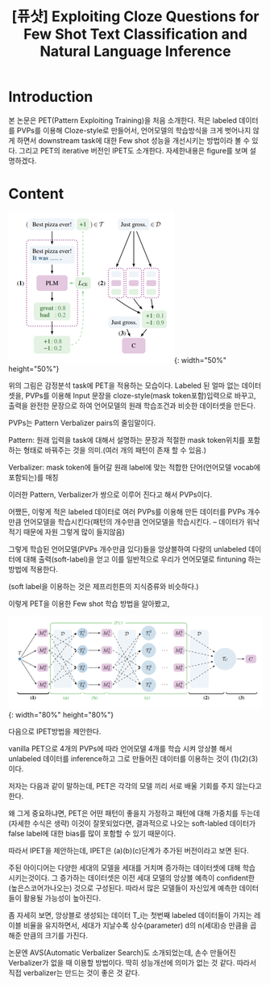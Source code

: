 ﻿---
title:  "[퓨샷] Exploiting Cloze Questions for Few Shot Text Classification and Natural Language Inference"
excerpt: "Exploiting Cloze Questions for Few Shot Text Classification and Natural Language Inference   논문 소개"
toc: true
toc_sticky: true
header:
  teaser: /assets/images/logo.jpg

categories:
  - Few shot
tags:
  - Few shot
  - Language model

last_modified_at: 2021-03-07T09:06:00-05:00
---
# Introduction

본 논문은 PET(Pattern Exploiting Training)을 처음 소개한다. 적은 labeled 데이터를 PVPs를 이용해 Cloze-style로 만들어서, 언어모델의 학습방식을 크게 벗어나지 않게 하면서 downstream task에 대한 Few shot 성능을 개선시키는 방법이라 볼 수 있다. 그리고 PET의 iterative 버전인 IPET도 소개한다. 자세한내용은 figure를 보며 설명하겠다.

# Content

![png](/images/fs1/1.PNG "그림1"){: width="50%" height="50%"}  

위의 그림은 감정분석 task에 PET을 적용하는 모습이다. Labeled 된 얼마 없는 데이터 셋을, PVPs를 이용해 Input 문장을 cloze-style(mask token포함)입력으로 바꾸고, 출력을 완전한 문장으로 하여 언어모델의 원래 학습조건과 비슷한 데이터셋을 만든다.

PVPs는 Pattern Verbalizer pairs의 줄임말이다.

Pattern: 원래 입력을 task에 대해서 설명하는 문장과 적절한 mask token위치를 포함하는 형태로 바꿔주는 것을 의미.(여러 개의 패턴이 존재 할 수 있음.)

Verbalizer: mask token에 들어갈 원래 label에 맞는 적합한 단어(언어모델 vocab에 포함되는)를 매칭

이러한 Pattern, Verbalizer가 쌍으로 이루어 진다고 해서 PVPs이다.


어쨌든, 이렇게 적은 labeled 데이터로 여러 PVPs를 이용해 만든 데이터를 PVPs 개수만큼 언어모델을 학습시킨다(패턴의 개수만큼 언어모델을 학습시킨다. – 데이터가 워낙 적기 때문에 자원 그렇게 많이 들지않음)

그렇게 학습된 언어모델(PVPs 개수만큼 있다)들을 앙상블하여 다량의 unlabeled 데이터에 대해 출력(soft-label)을 얻고 이를 일반적으로 우리가 언어모델로 fintuning 하는 방법에 적용한다.

(soft label을 이용하는 것은 제프리힌튼의 지식증류와 비슷하다.)

이렇게 PET을 이용한 Few shot 학습 방법을 알아봤고,

![png](/images/fs1/2.PNG "그림1"){: width="80%" height="80%"} 

다음으로 IPET방법을 제안한다.

vanilla PET으로 4개의 PVPs에 따라 언어모델 4개를 학습 시켜 앙상블 해서 unlabeled 데이터를 inference하고 그로 만들어진 데이터를 이용하는 것이 (1)(2)(3) 이다. 

저자는 다음과 같이 말하는데, PET은 각각의 모델 끼리 서로 배울 기회를 주지 않는다고 한다.

왜 그게 중요하냐면, PET은 어떤 패턴이 좋을지 가정하고 패턴에 대해 가중치를 두는데 (자세한 수식은 생략) 이것이 잘못되었다면, 결과적으로 나오는 soft-labled 데이터가 false label에 대한 bias를 많이 포함할 수 있기 때문이다.

따라서 IPET을 제안하는데, IPET은 (a)(b)(c)단계가 추가된 버전이라고 보면 된다.

주된 아이디어는 다양한 세대의 모델을 세대를 거치며 증가하는 데이터셋에 대해 학습 시키는것이다. 그 증가하는 데이터셋은 이전 세대 모델의 앙상블 예측이 confident한(높은스코어가나오는) 것으로 구성된다. 따라서 많은 모델들이 자신있게 예측한 데이터들이 활용될 가능성이 높아진다.

좀 자세히 보면, 앙상블로 생성되는 데이터 T_i는 첫번째 labeled 데이터들이 가지는 레이블 비율을 유지하면서, 세대가 지날수록 상수(parameter) d의 n(세대)승 만큼을 곱해준 만큼의 크기를 가진다.

논문엔 AVS(Automatic Verbalizer Search)도 소개되었는데, 손수 만들어진 Verbalizer가 없을 때 이용할 방법이다. 딱히 성능개선에 의미가 없는 것 같다. 따라서 직접 verbalizer는 만드는 것이 좋은 것 같다.
